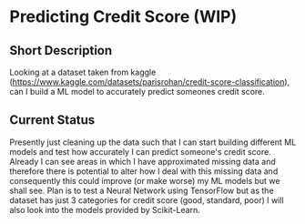 # Predicting Credit Score (WIP)

## Short Description
Looking at a dataset taken from kaggle (https://www.kaggle.com/datasets/parisrohan/credit-score-classification), can I build a ML model to accurately predict someones credit score.

## Current Status
Presently just cleaning up the data such that I can start building different ML models and test how accurately I can predict someone's credit score.
Already I can see areas in which I have approximated missing data and therefore there is potential to alter how I deal with this missing data and consequently this could improve (or make worse) my ML models but we shall see.
Plan is to test a Neural Network using TensorFlow but as the dataset has just 3 categories for credit score (good, standard, poor) I will also look into the models provided by Scikit-Learn.
